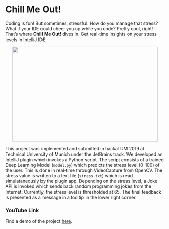 # Chill Me Out!
Coding is fun! But sometimes, stressful. How do you manage that stress? What if your IDE could cheer you up while you code? Pretty cool, right! That’s where **Chill Me Out!** dives in. Get real-time insights on your stress levels in IntelliJ IDE.

<p align="center">
  <img width="460" height="300" src="https://www.narayanahealth.org/blog/wp-content/uploads/2019/06/shutterstock_777016792-Converted-01.jpg">
</p>

This project was implemented and submitted in hackaTUM 2019 at Technical University of Munich under the JetBrains track. We developed an IntelliJ plugin which invokes a Python script. The script consists of a trained Deep Learning Model (`model.py`) which predicts the stress level (0-100) of the user. This is done in real-time through VideoCapture from OpenCV. The stress value is written to a text file (`stress.txt`) which is read simulataneously by the plugin app. Depending on the stress level, a Joke API is invoked which sends back random programming jokes from the Internet. Currently, the stress level is thresholded at 65. The final feedback is presented as a message in a tooltip in the lower right corner.  

### YouTube Link
Find a demo of the project [here](https://www.youtube.com/watch?v=WXgcFlkxijM&feature=youtu.be).

